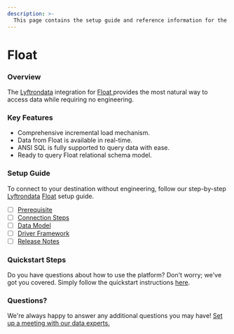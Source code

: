 ```yaml
---
description: >-
  This page contains the setup guide and reference information for the Float source connector.
---
```


# Float

### Overview

The [Lyftrondata](https://www.lyftrondata.com/) integration for [Float](https://www.lyftrondata.com/integration/float/)[ ](https://www.lyftrondata.com/integration/float/)provides the most natural way to access data while requiring no engineering.

### Key Features

* Comprehensive incremental load mechanism.
* Data from Float is available in real-time.&#x20;
* ANSI SQL is fully supported to query data with ease.
* Ready to query Float relational schema model.

### Setup Guide

To connect to your destination without engineering, follow our step-by-step [Lyftrondata](https://www.lyftrondata.com/)  [Float](https://www.lyftrondata.com/integration/float/) setup guide.

* [ ] [Prerequisite](../../business-analytics/float/prerequisite.md)
* [ ] [Connection Steps](../../business-analytics/float/connection-steps.md)
* [ ] [Data Model](../../business-analytics/float/data-model/)
* [ ] [Driver Framework](../../business-analytics/float/driver-framework/)
* [ ] [Release Notes](../../business-analytics/float/release-notes.md)

### Quickstart Steps

Do you have questions about how to use the platform? Don't worry; we've got you covered. Simply follow the quickstart instructions [here](../../../quickstart-steps.md).

### Questions? <a href="#questions" id="questions"></a>

We're always happy to answer any additional questions you may have! [Set up a meeting with our data experts.](https://www.lyftrondata.com/book-a-meeting/)

